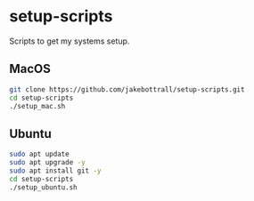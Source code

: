 # setup-scripts

Scripts to get my systems setup.

## MacOS

```sh
git clone https://github.com/jakebottrall/setup-scripts.git
cd setup-scripts
./setup_mac.sh
```

## Ubuntu

```sh
sudo apt update
sudo apt upgrade -y
sudo apt install git -y
cd setup-scripts
./setup_ubuntu.sh
```
